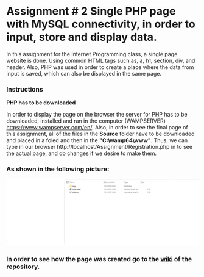 # Assignment # 2  Single PHP page with MySQL connectivity, in order to input, store and display data.

In this assignment for the Internet Programming class, a single page website is done. Using common HTML tags such as, a, h1, section, div, and header. Also, PHP was used in order to create a place where the data from input is saved, which can also be displayed in the same page.
### Instructions
**PHP has to be downloaded**

In order to display the page on the browser the server for PHP has to be downloaded, installed and ran in the computer (WAMPSERVER) https://www.wampserver.com/en/. Also, in order to see the final page of this assignment, all of the files in the **Source** folder have to be downloaded and placed in a foled and then in the **"C:\wamp64\www"**. Thus, we can type in our browser http://localhost/Assignment/Registration.php in to see the actual page, and do changes if we desire to make them.

### As shown in the following picture:

![FilesScreenShot](https://github.com/SebaSCF/Internet-Programming/blob/master/Assignment%231/Documentation/Screenshots/ScreenshotFiles.jpg?raw=true)

### In order to see how the page was created go to the [wiki](https://github.com/SebaSCF/Internet-Programming/wiki/Assignment-%23-2---Single-PHP-page-with-MySQL-connectivity,-in-order-to-input,-store-and-display-data.) of the repository.
